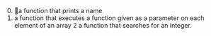 0. a function that prints a name
1. a function that executes a function given as a parameter on each element of an array
2 a function that searches for an integer.
